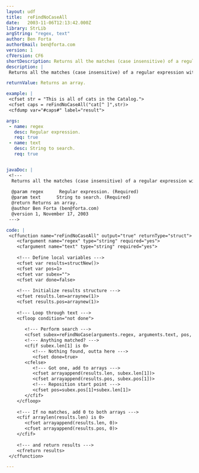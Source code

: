 ```yaml
---
layout: udf
title:  reFindNoCaseAll
date:   2003-11-06T12:13:42.000Z
library: StrLib
argString: "regex, text"
author: Ben Forta
authorEmail: ben@forta.com
version: 1
cfVersion: CF6
shortDescription: Returns all the matches (case insensitive) of a regular expression within a string. This is simular to reGet(), but more closely matches the result set of reFind.
description: |
 Returns all the matches (case insensitive) of a regular expression within a string. This is simular to reGet(), but more closely matches the result set of reFindNoCase.

returnValue: Returns an array.

example: |
 <cfset str = "This is all of cats in the Catalog.">
 <cfset caps = reFindNoCaseAll("cat[^ ]",str)>
 <cfdump var="#caps#" label="result">

args:
 - name: regex
   desc: Regular expression.
   req: true
 - name: text
   desc: String to search.
   req: true


javaDoc: |
 <!---
  Returns all the matches (case insensitive) of a regular expression within a string. This is simular to reGet(), but more closely matches the result set of reFind.
  
  @param regex      Regular expression. (Required)
  @param text      String to search. (Required)
  @return Returns an array. 
  @author Ben Forta (ben@forta.com) 
  @version 1, November 17, 2003 
 --->

code: |
 <cffunction name="reFindNoCaseAll" output="true" returnType="struct">
    <cfargument name="regex" type="string" required="yes">
    <cfargument name="text" type="string" required="yes">
 
    <!--- Define local variables --->    
    <cfset var results=structNew()>
    <cfset var pos=1>
    <cfset var subex="">
    <cfset var done=false>
     
    <!--- Initialize results structure --->
    <cfset results.len=arraynew(1)>
    <cfset results.pos=arraynew(1)>
 
    <!--- Loop through text --->
    <cfloop condition="not done">
 
       <!--- Perform search --->
       <cfset subex=reFindNoCase(arguments.regex, arguments.text, pos, true)>
       <!--- Anything matched? --->
       <cfif subex.len[1] is 0>
          <!--- Nothing found, outta here --->
          <cfset done=true>
       <cfelse>
          <!--- Got one, add to arrays --->
          <cfset arrayappend(results.len, subex.len[1])>
          <cfset arrayappend(results.pos, subex.pos[1])>
          <!--- Reposition start point --->
          <cfset pos=subex.pos[1]+subex.len[1]>
       </cfif>
    </cfloop>
 
    <!--- If no matches, add 0 to both arrays --->
    <cfif arraylen(results.len) is 0>
       <cfset arrayappend(results.len, 0)>
       <cfset arrayappend(results.pos, 0)>
    </cfif>
 
    <!--- and return results --->
    <cfreturn results>
 </cffunction>

---
```


